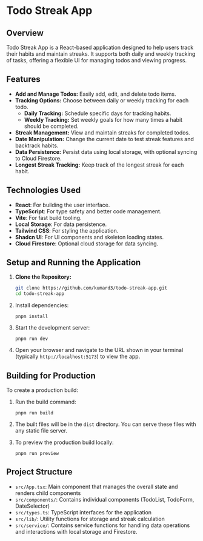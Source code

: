 # Todo Streak App

## Overview

Todo Streak App is a React-based application designed to help users track their habits and maintain streaks. It supports both daily and weekly tracking of tasks, offering a flexible UI for managing todos and viewing progress.

## Features

- **Add and Manage Todos:** Easily add, edit, and delete todo items.
- **Tracking Options:** Choose between daily or weekly tracking for each todo.
  - **Daily Tracking:** Schedule specific days for tracking habits.
  - **Weekly Tracking:** Set weekly goals for how many times a habit should be completed.
- **Streak Management:** View and maintain streaks for completed todos.
- **Date Manipulation:** Change the current date to test streak features and backtrack habits.
- **Data Persistence:** Persist data using local storage, with optional syncing to Cloud Firestore.
- **Longest Streak Tracking:** Keep track of the longest streak for each habit.

## Technologies Used

- **React**: For building the user interface.
- **TypeScript**: For type safety and better code management.
- **Vite**: For fast build tooling.
- **Local Storage**: For data persistence.
- **Tailwind CSS**: For styling the application.
- **Shadcn UI**: For UI components and skeleton loading states.
- **Cloud Firestore**: Optional cloud storage for data syncing.

## Setup and Running the Application

1. **Clone the Repository:**

   ```bash
   git clone https://github.com/kumard3/todo-streak-app.git
   cd todo-streak-app
   ```

2. Install dependencies:

   ```
   pnpm install
   ```

3. Start the development server:

   ```
   pnpm run dev
   ```

4. Open your browser and navigate to the URL shown in your terminal (typically `http://localhost:5173`) to view the app.

## Building for Production

To create a production build:

1. Run the build command:

   ```
   pnpm run build
   ```

2. The built files will be in the `dist` directory. You can serve these files with any static file server.

3. To preview the production build locally:
   ```
   pnpm run preview
   ```

## Project Structure

- `src/App.tsx`: Main component that manages the overall state and renders child components
- `src/components/`: Contains individual components (TodoList, TodoForm, DateSelector)
- `src/types.ts`: TypeScript interfaces for the application
- `src/lib/`: Utility functions for storage and streak calculation
- `src/service/`: Contains service functions for handling data operations and interactions with local storage and Firestore.
